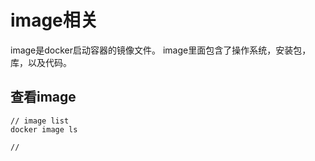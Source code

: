 # image相关

image是docker启动容器的镜像文件。
image里面包含了操作系统，安装包，库，以及代码。

## 查看image

```
// image list
docker image ls

//
```